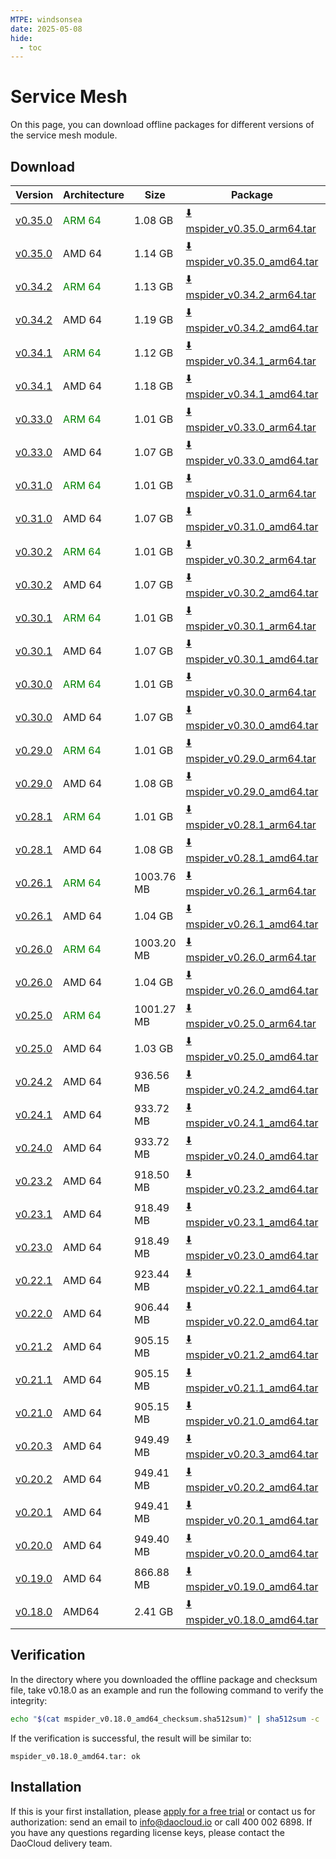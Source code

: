 ```yaml
---
MTPE: windsonsea
date: 2025-05-08
hide:
  - toc
---
```


# Service Mesh

On this page, you can download offline packages for different versions of the service mesh module.

## Download

| Version | Architecture | Size | Package | Checksum | Date |
|----------|-------------|------|---------|----------|------|
| [v0.35.0](../../mspider/intro/release-notes.md) | <font color="green">ARM 64</font> | 1.08 GB | [:arrow_down: mspider_v0.35.0_arm64.tar](https://qiniu-download-public.daocloud.io/DaoCloud_Enterprise/mspider_v0.35.0_arm64.tar) | [:arrow_down: mspider_v0.35.0_arm64_checksum.sha512sum](https://qiniu-download-public.daocloud.io/DaoCloud_Enterprise/mspider_v0.35.0_arm64_checksum.sha512sum) | 2025-05-07 |
| [v0.35.0](../../mspider/intro/release-notes.md) | AMD 64 | 1.14 GB | [:arrow_down: mspider_v0.35.0_amd64.tar](https://qiniu-download-public.daocloud.io/DaoCloud_Enterprise/mspider_v0.35.0_amd64.tar) | [:arrow_down: mspider_v0.35.0_amd64_checksum.sha512sum](https://qiniu-download-public.daocloud.io/DaoCloud_Enterprise/mspider_v0.35.0_amd64_checksum.sha512sum) | 2025-05-07 |
| [v0.34.2](../../mspider/intro/release-notes.md) | <font color="green">ARM 64</font> | 1.13 GB | [:arrow_down: mspider_v0.34.2_arm64.tar](https://qiniu-download-public.daocloud.io/DaoCloud_Enterprise/mspider_v0.34.2_arm64.tar) | [:arrow_down: mspider_v0.34.2_arm64_checksum.sha512sum](https://qiniu-download-public.daocloud.io/DaoCloud_Enterprise/mspider_v0.34.2_arm64_checksum.sha512sum) | 2025-04-29 |
| [v0.34.2](../../mspider/intro/release-notes.md) | AMD 64 | 1.19 GB | [:arrow_down: mspider_v0.34.2_amd64.tar](https://qiniu-download-public.daocloud.io/DaoCloud_Enterprise/mspider_v0.34.2_amd64.tar) | [:arrow_down: mspider_v0.34.2_amd64_checksum.sha512sum](https://qiniu-download-public.daocloud.io/DaoCloud_Enterprise/mspider_v0.34.2_amd64_checksum.sha512sum) | 2025-04-29 |
| [v0.34.1](../../mspider/intro/release-notes.md) | <font color="green">ARM 64</font> | 1.12 GB | [:arrow_down: mspider_v0.34.1_arm64.tar](https://qiniu-download-public.daocloud.io/DaoCloud_Enterprise/mspider_v0.34.1_arm64.tar) | [:arrow_down: mspider_v0.34.1_arm64_checksum.sha512sum](https://qiniu-download-public.daocloud.io/DaoCloud_Enterprise/mspider_v0.34.1_arm64_checksum.sha512sum) | 2025-03-24 |
| [v0.34.1](../../mspider/intro/release-notes.md) | AMD 64 | 1.18 GB | [:arrow_down: mspider_v0.34.1_amd64.tar](https://qiniu-download-public.daocloud.io/DaoCloud_Enterprise/mspider_v0.34.1_amd64.tar) | [:arrow_down: mspider_v0.34.1_amd64_checksum.sha512sum](https://qiniu-download-public.daocloud.io/DaoCloud_Enterprise/mspider_v0.34.1_amd64_checksum.sha512sum) | 2025-03-24 |
| [v0.33.0](../../mspider/intro/release-notes.md) | <font color="green">ARM 64</font> | 1.01 GB | [:arrow_down: mspider_v0.33.0_arm64.tar](https://qiniu-download-public.daocloud.io/DaoCloud_Enterprise/mspider_v0.33.0_arm64.tar) | [:arrow_down: mspider_v0.33.0_arm64_checksum.sha512sum](https://qiniu-download-public.daocloud.io/DaoCloud_Enterprise/mspider_v0.33.0_arm64_checksum.sha512sum) | 2025-01-02 |
| [v0.33.0](../../mspider/intro/release-notes.md) | AMD 64 | 1.07 GB | [:arrow_down: mspider_v0.33.0_amd64.tar](https://qiniu-download-public.daocloud.io/DaoCloud_Enterprise/mspider_v0.33.0_amd64.tar) | [:arrow_down: mspider_v0.33.0_amd64_checksum.sha512sum](https://qiniu-download-public.daocloud.io/DaoCloud_Enterprise/mspider_v0.33.0_amd64_checksum.sha512sum) | 2025-01-02 |
| [v0.31.0](../../mspider/intro/release-notes.md) | <font color="green">ARM 64</font> | 1.01 GB | [:arrow_down: mspider_v0.31.0_arm64.tar](https://qiniu-download-public.daocloud.io/DaoCloud_Enterprise/mspider_v0.31.0_arm64.tar) | [:arrow_down: mspider_v0.31.0_arm64_checksum.sha512sum](https://qiniu-download-public.daocloud.io/DaoCloud_Enterprise/mspider_v0.31.0_arm64_checksum.sha512sum) | 2024-11-01 |
| [v0.31.0](../../mspider/intro/release-notes.md) | AMD 64 | 1.07 GB | [:arrow_down: mspider_v0.31.0_amd64.tar](https://qiniu-download-public.daocloud.io/DaoCloud_Enterprise/mspider_v0.31.0_amd64.tar) | [:arrow_down: mspider_v0.31.0_amd64_checksum.sha512sum](https://qiniu-download-public.daocloud.io/DaoCloud_Enterprise/mspider_v0.31.0_amd64_checksum.sha512sum) | 2024-11-01 |
| [v0.30.2](../../mspider/intro/release-notes.md) | <font color="green">ARM 64</font> | 1.01 GB | [:arrow_down: mspider_v0.30.2_arm64.tar](https://qiniu-download-public.daocloud.io/DaoCloud_Enterprise/mspider_v0.30.2_arm64.tar) | [:arrow_down: mspider_v0.30.2_arm64_checksum.sha512sum](https://qiniu-download-public.daocloud.io/DaoCloud_Enterprise/mspider_v0.30.2_arm64_checksum.sha512sum) | 2024-10-31 |
| [v0.30.2](../../mspider/intro/release-notes.md) | AMD 64 | 1.07 GB | [:arrow_down: mspider_v0.30.2_amd64.tar](https://qiniu-download-public.daocloud.io/DaoCloud_Enterprise/mspider_v0.30.2_amd64.tar) | [:arrow_down: mspider_v0.30.2_amd64_checksum.sha512sum](https://qiniu-download-public.daocloud.io/DaoCloud_Enterprise/mspider_v0.30.2_amd64_checksum.sha512sum) | 2024-10-31 |
| [v0.30.1](../../mspider/intro/release-notes.md) | <font color="green">ARM 64</font> | 1.01 GB | [:arrow_down: mspider_v0.30.1_arm64.tar](https://qiniu-download-public.daocloud.io/DaoCloud_Enterprise/mspider_v0.30.1_arm64.tar) | [:arrow_down: mspider_v0.30.1_arm64_checksum.sha512sum](https://qiniu-download-public.daocloud.io/DaoCloud_Enterprise/mspider_v0.30.1_arm64_checksum.sha512sum) | 2024-10-11 |
| [v0.30.1](../../mspider/intro/release-notes.md) | AMD 64 | 1.07 GB | [:arrow_down: mspider_v0.30.1_amd64.tar](https://qiniu-download-public.daocloud.io/DaoCloud_Enterprise/mspider_v0.30.1_amd64.tar) | [:arrow_down: mspider_v0.30.1_amd64_checksum.sha512sum](https://qiniu-download-public.daocloud.io/DaoCloud_Enterprise/mspider_v0.30.1_amd64_checksum.sha512sum) | 2024-10-11 |
| [v0.30.0](../../mspider/intro/release-notes.md) | <font color="green">ARM 64</font> | 1.01 GB | [:arrow_down: mspider_v0.30.0_arm64.tar](https://qiniu-download-public.daocloud.io/DaoCloud_Enterprise/mspider_v0.30.0_arm64.tar) | [:arrow_down: mspider_v0.30.0_arm64_checksum.sha512sum](https://qiniu-download-public.daocloud.io/DaoCloud_Enterprise/mspider_v0.30.0_arm64_checksum.sha512sum) | 2024-09-27 |
| [v0.30.0](../../mspider/intro/release-notes.md) | AMD 64 | 1.07 GB | [:arrow_down: mspider_v0.30.0_amd64.tar](https://qiniu-download-public.daocloud.io/DaoCloud_Enterprise/mspider_v0.30.0_amd64.tar) | [:arrow_down: mspider_v0.30.0_amd64_checksum.sha512sum](https://qiniu-download-public.daocloud.io/DaoCloud_Enterprise/mspider_v0.30.0_amd64_checksum.sha512sum) | 2024-09-27 |
| [v0.29.0](../../mspider/intro/release-notes.md) | <font color="green">ARM 64</font> | 1.01 GB | [:arrow_down: mspider_v0.29.0_arm64.tar](https://qiniu-download-public.daocloud.io/DaoCloud_Enterprise/mspider_v0.29.0_arm64.tar) | [:arrow_down: mspider_v0.29.0_arm64_checksum.sha512sum](https://qiniu-download-public.daocloud.io/DaoCloud_Enterprise/mspider_v0.29.0_arm64_checksum.sha512sum) | 2024-09-02 |
| [v0.29.0](../../mspider/intro/release-notes.md) | AMD 64 | 1.08 GB | [:arrow_down: mspider_v0.29.0_amd64.tar](https://qiniu-download-public.daocloud.io/DaoCloud_Enterprise/mspider_v0.29.0_amd64.tar) | [:arrow_down: mspider_v0.29.0_amd64_checksum.sha512sum](https://qiniu-download-public.daocloud.io/DaoCloud_Enterprise/mspider_v0.29.0_amd64_checksum.sha512sum) | 2024-09-02 |
| [v0.28.1](../../mspider/intro/release-notes.md) | <font color="green">ARM 64</font> | 1.01 GB | [:arrow_down: mspider_v0.28.1_arm64.tar](https://qiniu-download-public.daocloud.io/DaoCloud_Enterprise/mspider_v0.28.1_arm64.tar) | [:arrow_down: mspider_v0.28.1_arm64_checksum.sha512sum](https://qiniu-download-public.daocloud.io/DaoCloud_Enterprise/mspider_v0.28.1_arm64_checksum.sha512sum) | 2024-09-03 |
| [v0.28.1](../../mspider/intro/release-notes.md) | AMD 64 | 1.08 GB | [:arrow_down: mspider_v0.28.1_amd64.tar](https://qiniu-download-public.daocloud.io/DaoCloud_Enterprise/mspider_v0.28.1_amd64.tar) | [:arrow_down: mspider_v0.28.1_amd64_checksum.sha512sum](https://qiniu-download-public.daocloud.io/DaoCloud_Enterprise/mspider_v0.28.1_amd64_checksum.sha512sum) | 2024-09-03 |
| [v0.26.1](../../mspider/intro/release-notes.md) | <font color="green">ARM 64</font> | 1003.76 MB | [:arrow_down: mspider_v0.26.1_arm64.tar](https://qiniu-download-public.daocloud.io/DaoCloud_Enterprise/mspider_v0.26.1_arm64.tar) | [:arrow_down: mspider_v0.26.1_arm64_checksum.sha512sum](https://qiniu-download-public.daocloud.io/DaoCloud_Enterprise/mspider_v0.26.1_arm64_checksum.sha512sum) | 2024-08-02 |
| [v0.26.1](../../mspider/intro/release-notes.md) | AMD 64 | 1.04 GB | [:arrow_down: mspider_v0.26.1_amd64.tar](https://qiniu-download-public.daocloud.io/DaoCloud_Enterprise/mspider_v0.26.1_amd64.tar) | [:arrow_down: mspider_v0.26.1_amd64_checksum.sha512sum](https://qiniu-download-public.daocloud.io/DaoCloud_Enterprise/mspider_v0.26.1_amd64_checksum.sha512sum) | 2024-08-02 |
| [v0.26.0](../../mspider/intro/release-notes.md) | <font color="green">ARM 64</font> | 1003.20 MB | [:arrow_down: mspider_v0.26.0_arm64.tar](https://qiniu-download-public.daocloud.io/DaoCloud_Enterprise/mspider_v0.26.0_arm64.tar) | [:arrow_down: mspider_v0.26.0_arm64_checksum.sha512sum](https://qiniu-download-public.daocloud.io/DaoCloud_Enterprise/mspider_v0.26.0_arm64_checksum.sha512sum) | 2024-06-03 |
| [v0.26.0](../../mspider/intro/release-notes.md) | AMD 64 | 1.04 GB | [:arrow_down: mspider_v0.26.0_amd64.tar](https://qiniu-download-public.daocloud.io/DaoCloud_Enterprise/mspider_v0.26.0_amd64.tar) | [:arrow_down: mspider_v0.26.0_amd64_checksum.sha512sum](https://qiniu-download-public.daocloud.io/DaoCloud_Enterprise/mspider_v0.26.0_amd64_checksum.sha512sum) | 2024-06-03 |
| [v0.25.0](../../mspider/intro/release-notes.md) | <font color="green">ARM 64</font> | 1001.27 MB | [:arrow_down: mspider_v0.25.0_arm64.tar](https://qiniu-download-public.daocloud.io/DaoCloud_Enterprise/mspider_v0.25.0_arm64.tar) | [:arrow_down: mspider_v0.25.0_arm64_checksum.sha512sum](https://qiniu-download-public.daocloud.io/DaoCloud_Enterprise/mspider_v0.25.0_arm64_checksum.sha512sum) | 2024-04-30 |
| [v0.25.0](../../mspider/intro/release-notes.md) | AMD 64 | 1.03 GB | [:arrow_down: mspider_v0.25.0_amd64.tar](https://qiniu-download-public.daocloud.io/DaoCloud_Enterprise/mspider_v0.25.0_amd64.tar) | [:arrow_down: mspider_v0.25.0_amd64_checksum.sha512sum](https://qiniu-download-public.daocloud.io/DaoCloud_Enterprise/mspider_v0.25.0_amd64_checksum.sha512sum) | 2024-04-30 |
| [v0.24.2](../../mspider/intro/release-notes.md) | AMD 64 | 936.56 MB | [:arrow_down: mspider_v0.24.2_amd64.tar](https://qiniu-download-public.daocloud.io/DaoCloud_Enterprise/mspider_v0.24.2_amd64.tar) | [:arrow_down: mspider_v0.24.2_amd64_checksum.sha512sum](https://qiniu-download-public.daocloud.io/DaoCloud_Enterprise/mspider_v0.24.2_amd64_checksum.sha512sum) | 2024-04-17 |
| [v0.24.1](../../mspider/intro/release-notes.md) | AMD 64 | 933.72 MB | [:arrow_down: mspider_v0.24.1_amd64.tar](https://qiniu-download-public.daocloud.io/DaoCloud_Enterprise/mspider_v0.24.1_amd64.tar) | [:arrow_down: mspider_v0.24.1_amd64_checksum.sha512sum](https://qiniu-download-public.daocloud.io/DaoCloud_Enterprise/mspider_v0.24.1_amd64_checksum.sha512sum) | 2024-04-01 |
| [v0.24.0](../../mspider/intro/release-notes.md) | AMD 64 | 933.72 MB | [:arrow_down: mspider_v0.24.0_amd64.tar](https://qiniu-download-public.daocloud.io/DaoCloud_Enterprise/mspider_v0.24.0_amd64.tar) | [:arrow_down: mspider_v0.24.0_amd64_checksum.sha512sum](https://qiniu-download-public.daocloud.io/DaoCloud_Enterprise/mspider_v0.24.0_amd64_checksum.sha512sum) | 2024-04-01 |
| [v0.23.2](../../mspider/intro/release-notes.md) | AMD 64 | 918.50 MB | [:arrow_down: mspider_v0.23.2_amd64.tar](https://qiniu-download-public.daocloud.io/DaoCloud_Enterprise/mspider_v0.23.2_amd64.tar) | [:arrow_down: mspider_v0.23.2_amd64_checksum.sha512sum](https://qiniu-download-public.daocloud.io/DaoCloud_Enterprise/mspider_v0.23.2_amd64_checksum.sha512sum) | 2024-03-20 |
| [v0.23.1](../../mspider/intro/release-notes.md) | AMD 64 | 918.49 MB | [:arrow_down: mspider_v0.23.1_amd64.tar](https://qiniu-download-public.daocloud.io/DaoCloud_Enterprise/mspider_v0.23.1_amd64.tar) | [:arrow_down: mspider_v0.23.1_amd64_checksum.sha512sum](https://qiniu-download-public.daocloud.io/DaoCloud_Enterprise/mspider_v0.23.1_amd64_checksum.sha512sum) | 2024-03-14 |
| [v0.23.0](../../mspider/intro/release-notes.md) | AMD 64 | 918.49 MB | [:arrow_down: mspider_v0.23.0_amd64.tar](https://qiniu-download-public.daocloud.io/DaoCloud_Enterprise/mspider_v0.23.0_amd64.tar) | [:arrow_down: mspider_v0.23.0_amd64_checksum.sha512sum](https://qiniu-download-public.daocloud.io/DaoCloud_Enterprise/mspider_v0.23.0_amd64_checksum.sha512sum) | 2024-01-31 |
| [v0.22.1](../../mspider/intro/release-notes.md) | AMD 64 | 923.44 MB | [:arrow_down: mspider_v0.22.1_amd64.tar](https://qiniu-download-public.daocloud.io/DaoCloud_Enterprise/mspider_v0.22.1_amd64.tar) | [:arrow_down: mspider_v0.22.1_amd64_checksum.sha512sum](https://qiniu-download-public.daocloud.io/DaoCloud_Enterprise/mspider_v0.22.1_amd64_checksum.sha512sum) | 2024-01-12 |
| [v0.22.0](../../mspider/intro/release-notes.md) | AMD 64 | 906.44 MB | [:arrow_down: mspider_v0.22.0_amd64.tar](https://qiniu-download-public.daocloud.io/DaoCloud_Enterprise/mspider_v0.22.0_amd64.tar) | [:arrow_down: mspider_v0.22.0_amd64_checksum.sha512sum](https://qiniu-download-public.daocloud.io/DaoCloud_Enterprise/mspider_v0.22.0_amd64_checksum.sha512sum) | 2024-01-02 |
| [v0.21.2](../../mspider/intro/release-notes.md) | AMD 64 | 905.15 MB | [:arrow_down: mspider_v0.21.2_amd64.tar](https://qiniu-download-public.daocloud.io/DaoCloud_Enterprise/mspider_v0.21.2_amd64.tar) | [:arrow_down: mspider_v0.21.2_amd64_checksum.sha512sum](https://qiniu-download-public.daocloud.io/DaoCloud_Enterprise/mspider_v0.21.2_amd64_checksum.sha512sum) | 2023-12-06 |
| [v0.21.1](../../mspider/intro/release-notes.md) | AMD 64 | 905.15 MB | [:arrow_down: mspider_v0.21.1_amd64.tar](https://qiniu-download-public.daocloud.io/DaoCloud_Enterprise/mspider_v0.21.1_amd64.tar) | [:arrow_down: mspider_v0.21.1_amd64_checksum.sha512sum](https://qiniu-download-public.daocloud.io/DaoCloud_Enterprise/mspider_v0.21.1_amd64_checksum.sha512sum) | 2023-12-05 |
| [v0.21.0](../../mspider/intro/release-notes.md) | AMD 64 | 905.15 MB | [:arrow_down: mspider_v0.21.0_amd64.tar](https://qiniu-download-public.daocloud.io/DaoCloud_Enterprise/mspider_v0.21.0_amd64.tar) | [:arrow_down: mspider_v0.21.0_amd64_checksum.sha512sum](https://qiniu-download-public.daocloud.io/DaoCloud_Enterprise/mspider_v0.21.0_amd64_checksum.sha512sum) | 2023-12-04 |
| [v0.20.3](../../mspider/intro/release-notes.md) | AMD 64 | 949.49 MB | [:arrow_down: mspider_v0.20.3_amd64.tar](https://qiniu-download-public.daocloud.io/DaoCloud_Enterprise/mspider_v0.20.3_amd64.tar) | [:arrow_down: mspider_v0.20.3_amd64_checksum.sha512sum](https://qiniu-download-public.daocloud.io/DaoCloud_Enterprise/mspider_v0.20.3_amd64_checksum.sha512sum) | 2023-10-27 |
| [v0.20.2](../../mspider/intro/release-notes.md) | AMD 64 | 949.41 MB | [:arrow_down: mspider_v0.20.2_amd64.tar](https://qiniu-download-public.daocloud.io/DaoCloud_Enterprise/mspider_v0.20.2_amd64.tar) | [:arrow_down: mspider_v0.20.2_amd64_checksum.sha512sum](https://qiniu-download-public.daocloud.io/DaoCloud_Enterprise/mspider_v0.20.2_amd64_checksum.sha512sum) | 2023-10-18 |
| [v0.20.1](../../mspider/intro/release-notes.md) | AMD 64 | 949.41 MB | [:arrow_down: mspider_v0.20.1_amd64.tar](https://qiniu-download-public.daocloud.io/DaoCloud_Enterprise/mspider_v0.20.1_amd64.tar) | [:arrow_down: mspider_v0.20.1_amd64_checksum.sha512sum](https://qiniu-download-public.daocloud.io/DaoCloud_Enterprise/mspider_v0.20.1_amd64_checksum.sha512sum) | 2023-10-13 |
| [v0.20.0](../../mspider/intro/release-notes.md) | AMD 64 | 949.40 MB | [:arrow_down: mspider_v0.20.0_amd64.tar](https://qiniu-download-public.daocloud.io/DaoCloud_Enterprise/mspider_v0.20.0_amd64.tar) | [:arrow_down: mspider_v0.20.0_amd64_checksum.sha512sum](https://qiniu-download-public.daocloud.io/DaoCloud_Enterprise/mspider_v0.20.0_amd64_checksum.sha512sum) | 2023-10-12 |
| [v0.19.0](../../mspider/intro/release-notes.md) | AMD 64 | 866.88 MB | [:arrow_down: mspider_v0.19.0_amd64.tar](https://qiniu-download-public.daocloud.io/DaoCloud_Enterprise/mspider_v0.19.0_amd64.tar) | [:arrow_down: mspider_v0.19.0_amd64_checksum.sha512sum](https://qiniu-download-public.daocloud.io/DaoCloud_Enterprise/mspider_v0.19.0_amd64_checksum.sha512sum) | 2023-08-31 |
| [v0.18.0](../../mspider/intro/release-notes.md) | AMD64 | 2.41 GB | [:arrow_down: mspider_v0.18.0_amd64.tar](https://qiniu-download-public.daocloud.io/DaoCloud_Enterprise/mspider_v0.18.0_x86_64.tar) | [:arrow_down: mspider_v0.18.0_amd64_checksum.sha512sum](https://qiniu-download-public.daocloud.io/DaoCloud_Enterprise/mspider_v0.18.0_x86_64_checksum.sha512sum) | 2023-08-23 |

## Verification

In the directory where you downloaded the offline package and checksum file,
take v0.18.0 as an example and run the following command to verify the integrity:

```sh
echo "$(cat mspider_v0.18.0_amd64_checksum.sha512sum)" | sha512sum -c
```

If the verification is successful, the result will be similar to:

```none
mspider_v0.18.0_amd64.tar: ok
```

## Installation

If this is your first installation, please [apply for a free trial](../../dce/license0.md)
or contact us for authorization: send an email to <info@daocloud.io> or call 400 002 6898.
If you have any questions regarding license keys, please contact the DaoCloud delivery team.
